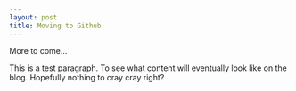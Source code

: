```yaml
---
layout: post
title: Moving to Github
---
```

More to come...

This is a test paragraph. To see what content will eventually look like on the blog. Hopefully nothing to cray cray right?
